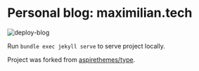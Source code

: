 # Personal blog: maximilian.tech

![deploy-blog](https://github.com/m1nka/blog/workflows/jekyll.yml/badge.svg?branch=master)

Run `bundle exec jekyll serve` to serve project locally.

Project was forked from [aspirethemes/type](https://github.com/aspirethemes/type).
